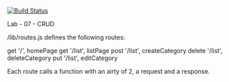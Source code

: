 [![Build Status](https://www.travis-ci.com/icathaid/lab-07.svg?branch=master)](https://www.travis-ci.com/icathaid/lab-07)

Lab - 07 - CRUD

/lib/routes.js defines the following routes:

get '/', homePage
get '/list', listPage
post  '/list', createCategory
delete  '/list', deleteCategory
put '/list', editCategory

Each route calls a function with an airty of 2, a request and a response.  